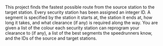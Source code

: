 This project finds the fastest possible route from the source station to the target station. Every security station has been 
assigned an integer ID. A segment is specified by the station it starts at, the station it ends at, how long it takes, and what 
clearance (if any) is required along the way. You are given a list of the colour each security station can reprogram your 
clearance to (if any), a list of the best segments the speedrunners know, and the IDs of the source and target stations.
